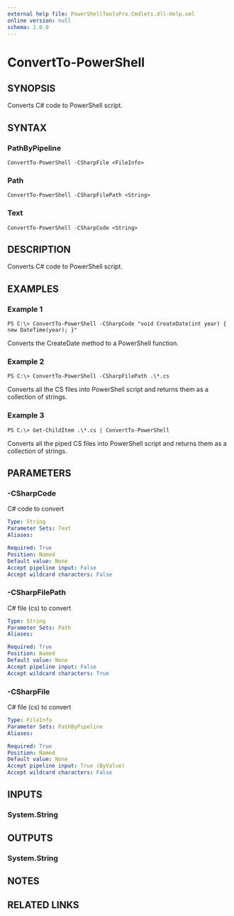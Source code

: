 ```yaml
---
external help file: PowerShellToolsPro.Cmdlets.dll-Help.xml
online version: null
schema: 2.0.0
---
```


# ConvertTo-PowerShell

## SYNOPSIS

Converts C\# code to PowerShell script.

## SYNTAX

### PathByPipeline

```text
ConvertTo-PowerShell -CSharpFile <FileInfo>
```

### Path

```text
ConvertTo-PowerShell -CSharpFilePath <String>
```

### Text

```text
ConvertTo-PowerShell -CSharpCode <String>
```

## DESCRIPTION

Converts C\# code to PowerShell script.

## EXAMPLES

### Example 1

```text
PS C:\> ConvertTo-PowerShell -CSharpCode "void CreateDate(int year) { new DateTime(year); }"
```

Converts the CreateDate method to a PowerShell function.

### Example 2

```text
PS C:\> ConvertTo-PowerShell -CSharpFilePath .\*.cs
```

Converts all the CS files into PowerShell script and returns them as a collection of strings.

### Example 3

```text
PS C:\> Get-ChildItem .\*.cs | ConvertTo-PowerShell
```

Converts all the piped CS files into PowerShell script and returns them as a collection of strings.

## PARAMETERS

### -CSharpCode

C\# code to convert

```yaml
Type: String
Parameter Sets: Text
Aliases: 

Required: True
Position: Named
Default value: None
Accept pipeline input: False
Accept wildcard characters: False
```

### -CSharpFilePath

C\# file \(cs\) to convert

```yaml
Type: String
Parameter Sets: Path
Aliases: 

Required: True
Position: Named
Default value: None
Accept pipeline input: False
Accept wildcard characters: True
```

### -CSharpFile

C\# file \(cs\) to convert

```yaml
Type: FileInfo
Parameter Sets: PathByPipeline
Aliases: 

Required: True
Position: Named
Default value: None
Accept pipeline input: True (ByValue)
Accept wildcard characters: False
```

## INPUTS

### System.String

## OUTPUTS

### System.String

## NOTES

## RELATED LINKS

